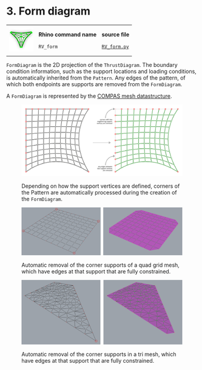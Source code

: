 # 3. Form diagram

|                                                                                   |                                                                       |                                                                                                         |
| --------------------------------------------------------------------------------- | --------------------------------------------------------------------- | ------------------------------------------------------------------------------------------------------- |
| <img src="../.gitbook/assets/RV_FormDiagram (1).svg" alt="" data-size="original"> | <p><strong>Rhino command name</strong></p><p><code>RV_form</code></p> | <p><strong>source file</strong></p><p><a href="../../plugin/RV_form.py"><code>RV_form.py</code></a></p> |

`FormDiagram` is the 2D projection of the `ThrustDiagram`. The boundary condition information, such as the support locations and loading conditions, is automatically inherited from the `Pattern`. Any edges of the pattern, of which both endpoints are supports are removed from the `FormDiagram`.&#x20;

A `FormDiagram` is represented by the [COMPAS mesh datastructure](https://compas.dev/compas/latest/api/compas.datastructures.Mesh.html).

<figure><img src="../.gitbook/assets/formdiagram_boundary-edges.jpg" alt=""><figcaption><p>Depending on how the support vertices are defined, corners of the Pattern are automatically processed during the creation of the <code>FormDiagram</code>.</p></figcaption></figure>

<figure><img src="../.gitbook/assets/formdiagram_corners.jpg" alt=""><figcaption><p>Automatic removal of the corner supports of a quad grid mesh, which have edges at that support that are fully constrained.</p></figcaption></figure>

<figure><img src="../.gitbook/assets/formdiagram_corners-triangle.jpg" alt=""><figcaption><p>Automatic removal of the corner supports in a tri mesh, which have edges at that support that are fully constrained.</p></figcaption></figure>
